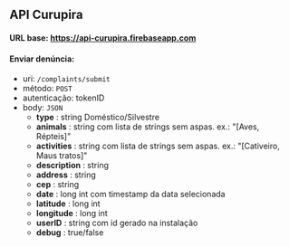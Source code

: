 ## API Curupira

#### URL base: https://api-curupira.firebaseapp.com

#### Enviar denúncia:
- uri: `/complaints/submit`
- método: `POST`
- autenticação: tokenID
- body: `JSON`
  - **type** : string Doméstico/Silvestre
  - **animals** : string com lista de strings sem aspas. ex.: "[Aves, Répteis]"
  - **activities** : string com lista de strings sem aspas. ex.: "[Cativeiro, Maus tratos]"
  - **description** : string
  - **address** : string
  - **cep** : string
  - **date** : long int com timestamp da data selecionada
  - **latitude** : long int
  - **longitude** : long int
  - **userID** : string com id gerado na instalação
  - **debug** : true/false
